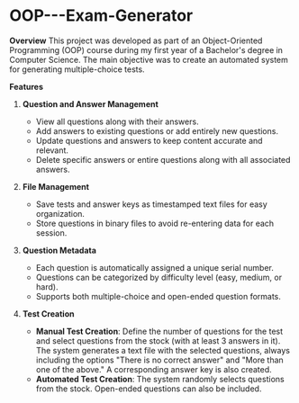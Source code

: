 # OOP---Exam-Generator

**Overview**
This project was developed as part of an Object-Oriented Programming (OOP) course during my first year of a Bachelor's degree in Computer Science. The main objective was to create an automated system for generating multiple-choice tests.

**Features**

1. **Question and Answer Management**
   - View all questions along with their answers.
   - Add answers to existing questions or add entirely new questions.
   - Update questions and answers to keep content accurate and relevant.
   - Delete specific answers or entire questions along with all associated answers.

2. **File Management**
   - Save tests and answer keys as timestamped text files for easy organization.
   - Store questions in binary files to avoid re-entering data for each session.

3. **Question Metadata**
   - Each question is automatically assigned a unique serial number.
   - Questions can be categorized by difficulty level (easy, medium, or hard).
   - Supports both multiple-choice and open-ended question formats.

4. **Test Creation**
   - **Manual Test Creation**: Define the number of questions for the test and select questions from the stock (with at least 3 answers in it). The system generates a text file with the selected questions, always including the options "There is no correct answer" and "More than one of the above." A corresponding answer key is also created.
   - **Automated Test Creation**: The system randomly selects questions from the stock. Open-ended questions can also be included.
